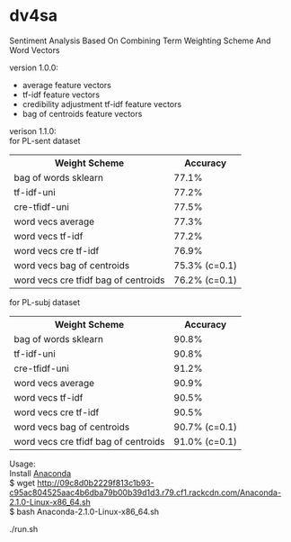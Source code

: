 # dv4sa
Sentiment Analysis Based On Combining Term Weighting Scheme And Word Vectors

version 1.0.0:
+ average feature vectors
+ tf-idf feature vectors
+ credibility adjustment tf-idf feature vectors
+ bag of centroids feature vectors

verison 1.1.0:<br/>
for PL-sent dataset
<table>
  <tr>
    <th>Weight Scheme</th><th>Accuracy</th>
  </tr>
  <tr>
    <td>bag of words sklearn</td><td>77.1%</td>
  </tr>
  <tr>
    <td>tf-idf-uni</td><td>77.2%</td>
  </tr>
  <tr>
    <td>cre-tfidf-uni</td><td>77.5%</td>
  </tr>
  <tr>
    <td>word vecs average</td><td>77.3%</td>
  </tr>
  <tr>
    <td>word vecs tf-idf</td><td>77.2%</td>
  </tr>
  <tr>
    <td>word vecs cre tf-idf</td><td>76.9%</td>
  </tr>
  <tr>
    <td>word vecs bag of centroids</td><td>75.3% (c=0.1)</td>
  </tr>
  <tr>
    <td>word vecs cre tfidf bag of centroids</td><td>76.2% (c=0.1)</td>
  </tr>
</table>

for PL-subj dataset
<table>
  <tr>
    <th>Weight Scheme</th><th>Accuracy</th>
  </tr>
  <tr>
    <td>bag of words sklearn</td><td>90.8%</td>
  </tr>
  <tr>
    <td>tf-idf-uni</td><td>90.8%</td>
  </tr>
  <tr>
    <td>cre-tfidf-uni</td><td>91.2%</td>
  </tr>
  <tr>
    <td>word vecs average</td><td>90.9%</td>
  </tr>
  <tr>
    <td>word vecs tf-idf</td><td>90.5%</td>
  </tr>
  <tr>
    <td>word vecs cre tf-idf</td><td>90.5%</td>
  </tr>
  <tr>
    <td>word vecs bag of centroids</td><td>90.7% (c=0.1)</td>
  </tr>
  <tr>
    <td>word vecs cre tfidf bag of centroids</td><td>91.0% (c=0.1)</td>
  </tr>
</table>

Usage:<br/>
Install [Anaconda](http://continuum.io/downloads) <br/>
$ wget http://09c8d0b2229f813c1b93-c95ac804525aac4b6dba79b00b39d1d3.r79.cf1.rackcdn.com/Anaconda-2.1.0-Linux-x86_64.sh <br/>
$ bash Anaconda-2.1.0-Linux-x86_64.sh

./run.sh